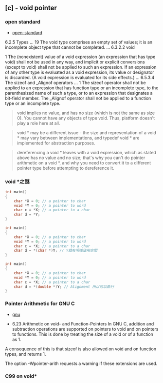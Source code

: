 ## [c] - void pointer


### open standard
* [open-standard](https://www.open-std.org/jtc1/sc22/wg14/www/docs/n1570.pdf)

6.2.5 Types
...
19     The void type comprises an empty set of values; it is an incomplete object type that cannot be completed.
...
6.3.2.2 void

1     The (nonexistent) value of a void expression (an expression that has type void) shall not be used in any way, and implicit or explicit conversions (except to void) shall not be applied to such an expression. If an expression of any other type is evaluated as a void expression, its value or designator is discarded. (A void expression is evaluated for its side effects.)
...
6.5.3.4 The sizeof and _Alignof operators
...
1     The sizeof operator shall not be applied to an expression that has function type or an incomplete type, to the parenthesized name of such a type, or to an expression that designates a bit-field member. The _Alignof operator shall not be applied to a function type or an incomplete type.

> void implies no value, and has no size (which is not the same as size 0). You cannot have any objects of type void. Thus, platform doesn't play a role here at all.

> void * may be a different issue - the size and representation of a void * may vary between implementations, and typedef void * are implemented for abstraction purposes.

> dereferencing a void * leaves with a void expression, which as stated above has no value and no size; that's why you can't do pointer arithmetic on a void *, and why you need to convert it to a different pointer type before attempting to dereference it.



### void *之謎

```c
int main()
{
    char *X = 0; // a pointer to char
    void *Y = 0; // a pointer to word
    char c = *X; // a pointer to a char
    char d = *Y;
}
```
```c
int main()
{
    char *X = 0; // a pointer to char
    void *Y = 0; // a pointer to word
    char c = *X; // a pointer to a char
    char d = *(char *)Y; // Y就有明確佔用空間
}
```
```c
int main()
{
    char *X = 0; // a pointer to char
    void *Y = 0; // a pointer to word
    char c = *X; // a pointer to a char
    char d = *(double *)Y; // Alignment 所以可以執行
}

```


### Pointer Arithmetic for GNU C
* [gnu](https://gcc.gnu.org/onlinedocs/gcc-4.8.0/gcc/Pointer-Arith.html)

* 6.23 Arithmetic on void- and Function-Pointers
In GNU C, addition and subtraction operations are supported on pointers to void and on pointers to functions. This is done by treating the size of a void or of a function as 1.

A consequence of this is that sizeof is also allowed on void and on function types, and returns 1.

The option -Wpointer-arith requests a warning if these extensions are used.

### C99 on void*


